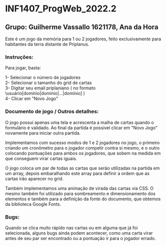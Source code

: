 # INF1407_ProgWeb_2022.2

## Grupo: Guilherme Vassallo 1621178, Ana da Hora 

Este é um jogo da memória para 1 ou 2 jogadores, feito exclusivamente para habitantes da terra distante de Priplanus.

### Instruções:

Para jogar, basta:

1- Selecionar o número de jogadores<br>
2- Selecionar o tamanho do grid de cartas<br>
3- Digitar seu email priplaniano ( no formato \usuário[domínio|domínio|...|domínio] )<br>
4- Clicar em "Novo Jogo"

### Documento de jogo / Outros detalhes:

O jogo possui apenas uma tela e acrescenta a malha de cartas quando o formulário é validado. Ao final da partida é possível clicar em "Novo Jogo" novamente para iniciar outra partida.

Implementamos com sucesso modos de 1 e 2 jogadores no jogo, o primeiro criando um cronômetro para o jogador competir contra si mesmo, e o outro colocando pontuações para ambos os jogadores, que sobem na medida em que conseguem virar cartas iguais.

O jogo coloca um par de todas as cartas que serão utilizadas na partida em um array, depois embaralhando este array para definir a ordem que as cartas irão aparecer no grid.

Também implementamos uma animação de virada das cartas via CSS. O mesmo também foi utilizado para sombreamento e dimensionamento dos elementos e também para a definição da fonte do documento, que obtemos da biblioteca Google Fonts.

### Bugs:

Quando se clica muito rápido nas cartas ou em alguma que já foi selecionada, alguns bugs ainda podem acontecer, como uma carta virar antes de seu par ser encontrado ou a pontuação ir para o jogador errado.
